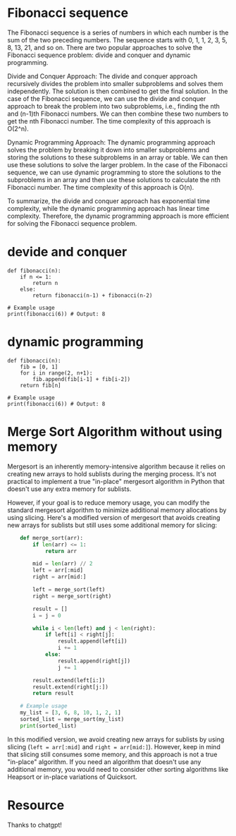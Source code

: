 
# Fibonacci sequence 
The Fibonacci sequence is a series of numbers in which each number is the sum of the two preceding numbers. The sequence starts with 0, 1, 1, 2, 3, 5, 8, 13, 21, and so on. There are two popular approaches to solve the Fibonacci sequence problem: divide and conquer and dynamic programming.

Divide and Conquer Approach:
The divide and conquer approach recursively divides the problem into smaller subproblems and solves them independently. The solution is then combined to get the final solution. In the case of the Fibonacci sequence, we can use the divide and conquer approach to break the problem into two subproblems, i.e., finding the nth and (n-1)th Fibonacci numbers. We can then combine these two numbers to get the nth Fibonacci number. The time complexity of this approach is O(2^n).

Dynamic Programming Approach:
The dynamic programming approach solves the problem by breaking it down into smaller subproblems and storing the solutions to these subproblems in an array or table. We can then use these solutions to solve the larger problem. In the case of the Fibonacci sequence, we can use dynamic programming to store the solutions to the subproblems in an array and then use these solutions to calculate the nth Fibonacci number. The time complexity of this approach is O(n).

To summarize, the divide and conquer approach has exponential time complexity, while the dynamic programming approach has linear time complexity. Therefore, the dynamic programming approach is more efficient for solving the Fibonacci sequence problem.



# devide and conquer

    def fibonacci(n):
        if n <= 1:
            return n
        else:
            return fibonacci(n-1) + fibonacci(n-2)

    # Example usage
    print(fibonacci(6)) # Output: 8


# dynamic programming 

    def fibonacci(n):
        fib = [0, 1]
        for i in range(2, n+1):
            fib.append(fib[i-1] + fib[i-2])
        return fib[n]

    # Example usage
    print(fibonacci(6)) # Output: 8

# Merge Sort Algorithm without using memory
Mergesort is an inherently memory-intensive algorithm because it relies on creating new arrays to hold sublists during the merging process. It's not practical to implement a true "in-place" mergesort algorithm in Python that doesn't use any extra memory for sublists.

However, if your goal is to reduce memory usage, you can modify the standard mergesort algorithm to minimize additional memory allocations by using slicing. Here's a modified version of mergesort that avoids creating new arrays for sublists but still uses some additional memory for slicing:

```python
    def merge_sort(arr):
        if len(arr) <= 1:
            return arr

        mid = len(arr) // 2
        left = arr[:mid]
        right = arr[mid:]

        left = merge_sort(left)
        right = merge_sort(right)

        result = []
        i = j = 0

        while i < len(left) and j < len(right):
            if left[i] < right[j]:
                result.append(left[i])
                i += 1
            else:
                result.append(right[j])
                j += 1

        result.extend(left[i:])
        result.extend(right[j:])
        return result

    # Example usage
    my_list = [3, 6, 8, 10, 1, 2, 1]
    sorted_list = merge_sort(my_list)
    print(sorted_list)
```

In this modified version, we avoid creating new arrays for sublists by using slicing (`left = arr[:mid]` and `right = arr[mid:]`). However, keep in mind that slicing still consumes some memory, and this approach is not a true "in-place" algorithm. If you need an algorithm that doesn't use any additional memory, you would need to consider other sorting algorithms like Heapsort or in-place variations of Quicksort.



# Resource

Thanks to chatgpt!